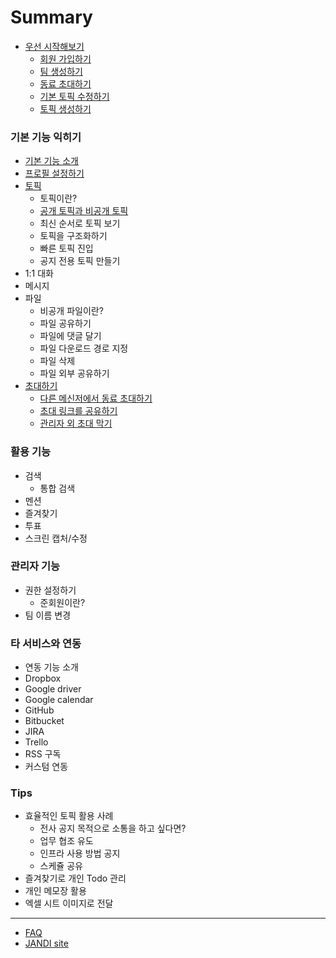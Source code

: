 # Summary

* [우선 시작해보기](getting_started.md)
	* [회원 가입하기](getting_started.md#회원-가입하기)
	* [팀 생성하기](getting_started.md#팀-생성하기)
	* [동료 초대하기](getting_started.md#동료-초대하기)
	* [기본 토픽 수정하기](getting_started.md#기본-토픽-수정하기)
	* [토픽 생성하기](getting_started.md#토픽-생성하기)

### 기본 기능 익히기

* [기본 기능 소개](intro_basic.md)
* [프로필 설정하기](profile.md)
* [토픽](topic.md)
	* 토픽이란?
	* [공개 토픽과 비공개 토픽](topic.md#공개-토픽과-비공개-토픽)
	* 최신 순서로 토픽 보기
	* 토픽을 구조화하기
	* 빠른 토픽 진입
	* 공지 전용 토픽 만들기
* 1:1 대화
* 메시지
* 파일
	* 비공개 파일이란?
	* 파일 공유하기
	* 파일에 댓글 달기
	* 파일 다운로드 경로 지정
	* 파일 삭제
	* 파일 외부 공유하기
* [초대하기](invite.md)
	* [다른 메신저에서 동료 초대하기]()
	* [초대 링크를 공유하기]()
	* [관리자 외 초대 막기]()

### 활용 기능

* 검색
	* 통합 검색
* 멘션
* 즐겨찾기
* 투표
* 스크린 캡처/수정

### 관리자 기능

* 권한 설정하기
	* 준회원이란?
* 팀 이름 변경

### 타 서비스와 연동
* 연동 기능 소개
* Dropbox
* Google driver
* Google calendar
* GitHub
* Bitbucket
* JIRA
* Trello
* RSS 구독
* 커스텀 연동

### Tips

* 효율적인 토픽 활용 사례
  * 전사 공지 목적으로 소통을 하고 싶다면?
  * 업무 협조 유도
  * 인프라 사용 방법 공지
  * 스케쥴 공유
* 즐겨찾기로 개인 Todo 관리
* 개인 메모장 활용
* 엑셀 시트 이미지로 전달

----
* [FAQ](https://jandi.zendesk.com/hc/ko)
* [JANDI site](https://jandi.com)
